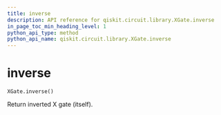 ```yaml
---
title: inverse
description: API reference for qiskit.circuit.library.XGate.inverse
in_page_toc_min_heading_level: 1
python_api_type: method
python_api_name: qiskit.circuit.library.XGate.inverse
---
```


# inverse

<span id="qiskit.circuit.library.XGate.inverse" />

`XGate.inverse()`

Return inverted X gate (itself).

